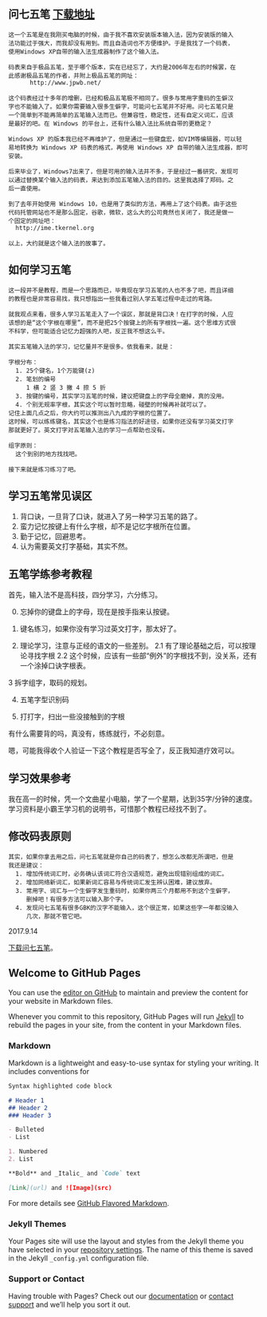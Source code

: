 ## 问七五笔 [下载地址](https://github.com/imgtec/windows-7-wubi/archive/master.zip)

```
这一个五笔是在我刚买电脑的时候，由于我不喜欢安装版本输入法，因为安装版的输入
法功能过于强大，而我却没有用到。而且自造词也不方便维护。于是我找了一个码表，
使用Windows XP自带的输入法生成器制作了这个输入法。

码表来自于极品五笔，至于哪个版本，实在已经忘了，大约是2006年左右的时候罢，在
此感谢极品五笔的作者，并附上极品五笔的网址：
      http://www.jpwb.net/

这个码表经过十多年的增删，已经和极品五笔极不相同了。很多与常用字重码的生僻汉
字也不能输入了。如果你需要输入很多生僻字，可能问七五笔并不好用。问七五笔只是
一个简单到不能再简单的五笔输入法而已。但兼容性，稳定性，还有自定义词汇，应该
是最好的吧。在 Windows 的平台上，还有什么输入法比系统自带的更稳定？

Windows XP 的版本我已经不再维护了，但是通过一些键盘宏，如VIM等编辑器，可以轻
易地转换为 Windows XP 码表的格式，再使用 Windows XP 自带的输入法生成器，即可
安装。

后来毕业了，Windows7出来了，但是可用的输入法并不多，于是经过一番研究，发现可
以通过替换某个输入法的码表，来达到添加五笔输入法的目的。这里我选择了郑码。之
后一直使用。

到了去年开始使用 Windows 10，也是用了类似的方法，再用上了这个码表。由于这些
代码托管网站也不是那么固定，谷歌，微软，这么大的公司竟然也关闭了，我还是做一
个固定的网址吧：
  http://ime.tkernel.org

以上，大约就是这个输入法的故事了。
```

## 如何学习五笔

```
这一段并不是教程，而是一个思路而已，毕竟现在学习五笔的人也不多了吧，而且详细
的教程也是非常容易找，我只想指出一些我看过别人学五笔过程中走过的弯路。

就我观点来看，很多人学习五笔走入了一个误区，那就是背口决！在打字的时候，人应
该想的是“这个字根在哪里”，而不是把25个按键上的所有字根找一遍。这个思维方式很
不科学，但可能适合记忆力超强的人吧，反正我不想这么干。

其实五笔输入法的学习，记忆量并不是很多。依我看来，就是：

字根分布：
  1. 25个键名，1个万能键(z)
  2. 笔划的编号
     1 横 2 竖 3 撇 4 捺 5 折
  3. 按键的编号，其实学习五笔的时候，建议把键盘上的字母全磨掉，真的没用。
  4. 个别无规率字根，其实这个可以暂时忽略，碰壁的时候再补就可以了。
记住上面几点之后，你大约可以推测出八九成的字根的位置了。
这时候，可以练练键名，其实这个也是练习指法的好途径，如果你还没有学习英文打字
那就更好了。英文打字对五笔输入法的学习一点帮助也没有。

组字原则：
  这个到别的地方找找吧。

接下来就是练习练习了吧。
```

## 学习五笔常见误区
1. 背口诀，一旦背了口诀，就进入了另一种学习五笔的路了。
2. 蛮力记忆按键上有什么字根，却不是记忆字根所在位置。
3. 勤于记忆，回避思考。
4. 认为需要英文打字基础，其实不然。

## 五笔学练参考教程

首先，输入法不是高科技，四分学习，六分练习。

0. 忘掉你的键盘上的字母，现在是按手指来认按键。
1. 键名练习，如果你没有学习过英文打字，那太好了。

2. 理论学习，注意与正经的语文的一些差别。
2.1 有了理论基础之后，可以按理论寻找字根
2.2 这个时候，应该有一些部“例外”的字根找不到，没关系，还有一个涂掉口诀字根表。

3  拆字组字，取码的规划。

4. 五笔字型识别码

5. 打打字，扫出一些没接触到的字根

有什么需要背的吗，真没有，练练就行，不必刻意。

嗯，可能我得收个人验证一下这个教程是否写全了，反正我知道疗效可以。


## 学习效果参考
我在高一的时候，凭一个文曲星小电脑，学了一个星期，达到35字/分钟的速度。
学习资料是小霸王学习机的说明书，可惜那个教程已经找不到了。

## 修改码表原则

```
其实，如果你拿去用之后，问七五笔就是你自己的码表了，想怎么改都无所谓吧，但是
我还是建议：
  1. 增加传统词汇时，必务确认该词汇符合汉语规范，避免出现错别组成的词汇。
  2. 增加网络新词汇，如果新词汇容易与传统词汇发生辨认困难，建议放弃。
  3. 常用字、词汇与一个生僻字发生重码时，如果你两三个月都用不到这个生僻字，
     删掉吧！有很多方法可以输入那个字。
  4. 发现问七五笔有很多GBK的汉字不能输入，这个很正常，如果这些字一年都没输入
     几次，那就不管它吧。
```


2017.9.14

[下载问七五笔](https://github.com/imgtec/windows-7-wubi/archive/master.zip)。

## Welcome to GitHub Pages

You can use the [editor on GitHub](https://github.com/imgtec/ime/edit/master/index.md) to maintain and preview the content for your website in Markdown files.

Whenever you commit to this repository, GitHub Pages will run [Jekyll](https://jekyllrb.com/) to rebuild the pages in your site, from the content in your Markdown files.

### Markdown

Markdown is a lightweight and easy-to-use syntax for styling your writing. It includes conventions for

```markdown
Syntax highlighted code block

# Header 1
## Header 2
### Header 3

- Bulleted
- List

1. Numbered
2. List

**Bold** and _Italic_ and `Code` text

[Link](url) and ![Image](src)
```

For more details see [GitHub Flavored Markdown](https://guides.github.com/features/mastering-markdown/).

### Jekyll Themes

Your Pages site will use the layout and styles from the Jekyll theme you have selected in your [repository settings](https://github.com/imgtec/ime/settings). The name of this theme is saved in the Jekyll `_config.yml` configuration file.

### Support or Contact

Having trouble with Pages? Check out our [documentation](https://help.github.com/categories/github-pages-basics/) or [contact support](https://github.com/contact) and we’ll help you sort it out.
